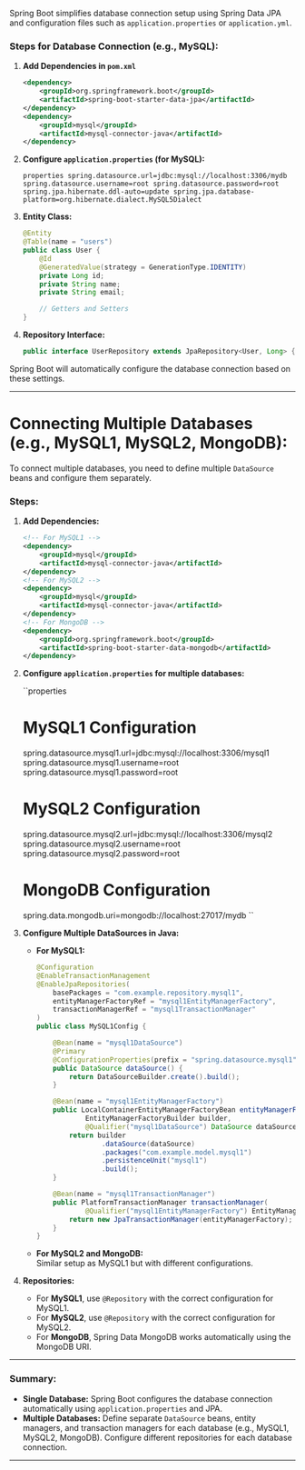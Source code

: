 
Spring Boot simplifies database connection setup using Spring Data JPA and configuration files such as `application.properties` or `application.yml`.

### Steps for Database Connection (e.g., MySQL):

1. **Add Dependencies in `pom.xml`**
    
    ```xml
    <dependency>
        <groupId>org.springframework.boot</groupId>
        <artifactId>spring-boot-starter-data-jpa</artifactId>
    </dependency>
    <dependency>
        <groupId>mysql</groupId>
        <artifactId>mysql-connector-java</artifactId>
    </dependency>
    ```
    
2. **Configure `application.properties` (for MySQL):**
    
    ``properties
    spring.datasource.url=jdbc:mysql://localhost:3306/mydb
    spring.datasource.username=root
    spring.datasource.password=root
    spring.jpa.hibernate.ddl-auto=update
    spring.jpa.database-platform=org.hibernate.dialect.MySQL5Dialect
    ``
    
3. **Entity Class:**
    
    ```java
    @Entity
    @Table(name = "users")
    public class User {
        @Id
        @GeneratedValue(strategy = GenerationType.IDENTITY)
        private Long id;
        private String name;
        private String email;
    
        // Getters and Setters
    }
    ```
    
4. **Repository Interface:**
    
    ```java
    public interface UserRepository extends JpaRepository<User, Long> {}
    ```
    

Spring Boot will automatically configure the database connection based on these settings.

---

# Connecting Multiple Databases (e.g., MySQL1, MySQL2, MongoDB):

To connect multiple databases, you need to define multiple `DataSource` beans and configure them separately.

### Steps:

1. **Add Dependencies:**
    
    ```xml
    <!-- For MySQL1 -->
    <dependency>
        <groupId>mysql</groupId>
        <artifactId>mysql-connector-java</artifactId>
    </dependency>
    <!-- For MySQL2 -->
    <dependency>
        <groupId>mysql</groupId>
        <artifactId>mysql-connector-java</artifactId>
    </dependency>
    <!-- For MongoDB -->
    <dependency>
        <groupId>org.springframework.boot</groupId>
        <artifactId>spring-boot-starter-data-mongodb</artifactId>
    </dependency>
    ```
    
2. **Configure `application.properties` for multiple databases:**
    
    ``properties
    # MySQL1 Configuration
    spring.datasource.mysql1.url=jdbc:mysql://localhost:3306/mysql1
    spring.datasource.mysql1.username=root
    spring.datasource.mysql1.password=root
    
    # MySQL2 Configuration
    spring.datasource.mysql2.url=jdbc:mysql://localhost:3306/mysql2
    spring.datasource.mysql2.username=root
    spring.datasource.mysql2.password=root
    
    # MongoDB Configuration
    spring.data.mongodb.uri=mongodb://localhost:27017/mydb
    ``
    
3. **Configure Multiple DataSources in Java:**
    
    - **For MySQL1:**
        
        ```java
        @Configuration
        @EnableTransactionManagement
        @EnableJpaRepositories(
            basePackages = "com.example.repository.mysql1",
            entityManagerFactoryRef = "mysql1EntityManagerFactory",
            transactionManagerRef = "mysql1TransactionManager"
        )
        public class MySQL1Config {
        
            @Bean(name = "mysql1DataSource")
            @Primary
            @ConfigurationProperties(prefix = "spring.datasource.mysql1")
            public DataSource dataSource() {
                return DataSourceBuilder.create().build();
            }
        
            @Bean(name = "mysql1EntityManagerFactory")
            public LocalContainerEntityManagerFactoryBean entityManagerFactory(
                    EntityManagerFactoryBuilder builder,
                    @Qualifier("mysql1DataSource") DataSource dataSource) {
                return builder
                        .dataSource(dataSource)
                        .packages("com.example.model.mysql1")
                        .persistenceUnit("mysql1")
                        .build();
            }
        
            @Bean(name = "mysql1TransactionManager")
            public PlatformTransactionManager transactionManager(
                    @Qualifier("mysql1EntityManagerFactory") EntityManagerFactory entityManagerFactory) {
                return new JpaTransactionManager(entityManagerFactory);
            }
        }
        ```
        
    - **For MySQL2 and MongoDB:**  
        Similar setup as MySQL1 but with different configurations.
        
4. **Repositories:**
    
    - For **MySQL1**, use `@Repository` with the correct configuration for MySQL1.
    - For **MySQL2**, use `@Repository` with the correct configuration for MySQL2.
    - For **MongoDB**, Spring Data MongoDB works automatically using the MongoDB URI.

---

### Summary:

- **Single Database:** Spring Boot configures the database connection automatically using `application.properties` and JPA.
- **Multiple Databases:** Define separate `DataSource` beans, entity managers, and transaction managers for each database (e.g., MySQL1, MySQL2, MongoDB). Configure different repositories for each database connection.

---
